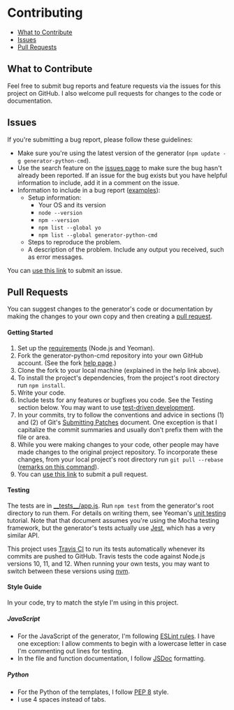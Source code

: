 # Contributing

* [What to Contribute](#what-to-contribute)
* [Issues](#issues)
* [Pull Requests](#pull-requests)

<a id="what-to-contribute"></a>
## What to Contribute

Feel free to submit bug reports and feature requests via the issues for this project on GitHub. I also welcome pull requests for changes to the code or documentation.

<a id="issues"></a>
## Issues

If you're submitting a bug report, please follow these guidelines:

* Make sure you're using the latest version of the generator (`npm update -g generator-python-cmd`).
* Use the search feature on the [issues page](https://github.com/thinkulum/generator-python-cmd/issues) to make sure the bug hasn't already been reported. If an issue for the bug exists but you have helpful information to include, add it in a comment on the issue.
* Information to include in a bug report ([examples](https://github.com/yeoman/generator-generator/issues)):
    * Setup information:
        * Your OS and its version
        * `node --version`
        * `npm --version`
        * `npm list --global yo`
        * `npm list --global generator-python-cmd`
    * Steps to reproduce the problem.
    * A description of the problem. Include any output you received, such as error messages.

You can [use this link](https://github.com/thinkulum/generator-python-cmd/issues/new) to submit an issue.

<a id="pull-requests"></a>
## Pull Requests

You can suggest changes to the generator's code or documentation by making the changes to your own copy and then creating a [pull request](https://help.github.com/articles/about-pull-requests/).

#### Getting Started

1. Set up the [requirements](README.md#getting_started) (Node.js and Yeoman).
2. Fork the generator-python-cmd repository into your own GitHub account. (See the fork [help page](https://help.github.com/articles/fork-a-repo/).)
3. Clone the fork to your local machine (explained in the help link above).
4. To install the project's dependencies, from the project's root directory run `npm install`.
5. Write your code.
6. Include tests for any features or bugfixes you code. See the Testing section below. You may want to use [test-driven development](http://agiledata.org/essays/tdd.html).
7. In your commits, try to follow the conventions and advice in sections (1) and (2) of Git's [Submitting Patches](https://git.kernel.org/pub/scm/git/git.git/tree/Documentation/SubmittingPatches?id=HEAD) document. One exception is that I capitalize the commit summaries and usually don't prefix them with the file or area.
8. While you were making changes to your code, other people may have made changes to the original project repository. To incorporate these changes, from your local project's root directory run `git pull --rebase` ([remarks on this command](https://stackoverflow.com/questions/15602037/git-rebase-upstream-master-vs-git-pull-rebase-upstream-master)).
9. You can [use this link](https://github.com/thinkulum/generator-python-cmd/compare) to submit a pull request.

#### Testing

The tests are in [\_\_tests\_\_/app.js](__tests__/app.js). Run `npm test` from the generator's root directory to run them. For details on writing them, see Yeoman's [unit testing](http://yeoman.io/authoring/testing.html) tutorial. Note that that document assumes you're using the Mocha testing framework, but the generator's tests actually use [Jest](https://facebook.github.io/jest/), which has a very similar API.

This project uses [Travis CI](http://travis-ci.org/) to run its tests automatically whenever its commits are pushed to GitHub. Travis tests the code against Node.js versions 10, 11, and 12. When running your own tests, you may want to switch between these versions using [nvm](https://www.sitepoint.com/quick-tip-multiple-versions-node-nvm/).

#### Style Guide

In your code, try to match the style I'm using in this project.

##### JavaScript

* For the JavaScript of the generator, I'm following [ESLint rules](https://eslint.org/docs/rules/). I have one exception: I allow comments to begin with a lowercase letter in case I'm commenting out lines for testing.
* In the file and function documentation, I follow [JSDoc](https://jsdoc.app/) formatting.

##### Python

* For the Python of the templates, I follow [PEP 8](https://www.python.org/dev/peps/pep-0008/) style.
* I use 4 spaces instead of tabs.
